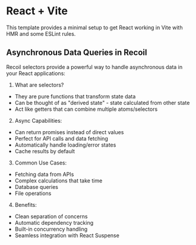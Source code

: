 # React + Vite

This template provides a minimal setup to get React working in Vite with HMR and some ESLint rules.

## Asynchronous Data Queries in Recoil

Recoil selectors provide a powerful way to handle asynchronous data in your React applications:

1. What are selectors?
- They are pure functions that transform state data
- Can be thought of as "derived state" - state calculated from other state
- Act like getters that can combine multiple atoms/selectors

2. Async Capabilities:
- Can return promises instead of direct values
- Perfect for API calls and data fetching
- Automatically handle loading/error states
- Cache results by default

3. Common Use Cases:
- Fetching data from APIs
- Complex calculations that take time
- Database queries
- File operations

4. Benefits:
- Clean separation of concerns
- Automatic dependency tracking
- Built-in concurrency handling
- Seamless integration with React Suspense